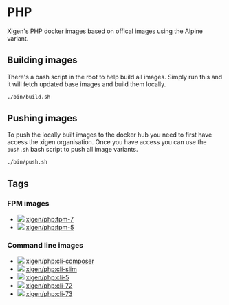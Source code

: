 # PHP
Xigen's PHP docker images based on offical images using the Alpine variant.



## Building images
There's a bash script in the root to help build all images. Simply run this and it will fetch updated base images and build them locally.
```sh
./bin/build.sh
```

## Pushing images
To push the locally built images to the docker hub you need to first have access the xigen organisation. Once you have access you can use the `push.sh` bash script to push all image variants.
```sh
./bin/push.sh
```

## Tags

### FPM images
  - [![](https://images.microbadger.com/badges/image/xigen/php:fpm-7.svg)](https://microbadger.com/images/xigen/php:fpm-7) [xigen/php:fpm-7](https://git.xigen.co.uk/docker/php/blob/master/fpm/Dockerfile-7)
  - [![](https://images.microbadger.com/badges/image/xigen/php:fpm-5.svg)](https://microbadger.com/images/xigen/php:fpm-5) [xigen/php:fpm-5](https://git.xigen.co.uk/docker/php/blob/master/fpm/Dockerfile-7)

### Command line images
  - [![](https://images.microbadger.com/badges/image/xigen/php:cli-composer.svg)](https://microbadger.com/images/xigen/php:cli-composer) [xigen/php:cli-composer](https://git.xigen.co.uk/docker/php/blob/master/cli/Dockerfile-composer)
  - [![](https://images.microbadger.com/badges/image/xigen/php:cli-slim.svg)](https://microbadger.com/images/xigen/php:cli-slim) [xigen/php:cli-slim](https://git.xigen.co.uk/docker/php/blob/master/cli/Dockerfile-slim)
  - [![](https://images.microbadger.com/badges/image/xigen/php:cli-5.svg)](https://microbadger.com/images/xigen/php:cli-5) [xigen/php:cli-5](https://git.xigen.co.uk/docker/php/blob/master/cli/Dockerfile-5)
  - [![](https://images.microbadger.com/badges/image/xigen/php:cli-72.svg)](https://microbadger.com/images/xigen/php:cli-72) [xigen/php:cli-72](https://git.xigen.co.uk/docker/php/blob/master/cli/Dockerfile-72)
  - [![](https://images.microbadger.com/badges/image/xigen/php:cli-73.svg)](https://microbadger.com/images/xigen/php:cli-73) [xigen/php:cli-73](https://git.xigen.co.uk/docker/php/blob/master/cli/Dockerfile-73)
